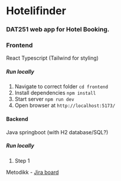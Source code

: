 # Hotelifinder

### DAT251 web app for Hotel Booking.

### Frontend

React Typescript (Tailwind for styling)

##### Run locally

1. Navigate to correct folder `cd frontend`
2. Install dependencies `npm install`
3. Start server `npm run dev`
4. Open browser at `http://localhost:5173/`

#### Backend

Java springboot (with H2 database/SQL?)

##### Run locally

1. Step 1

Metodikk - [Jira board](https://dat250-gruppe3.atlassian.net/jira/software/projects/DAT251/boards/3?atlOrigin=eyJpIjoiYjkxZjY1Y2M1MTIxNGZiMGFhOWVlY2I2ODQ5YzBhNDEiLCJwIjoiaiJ9)
